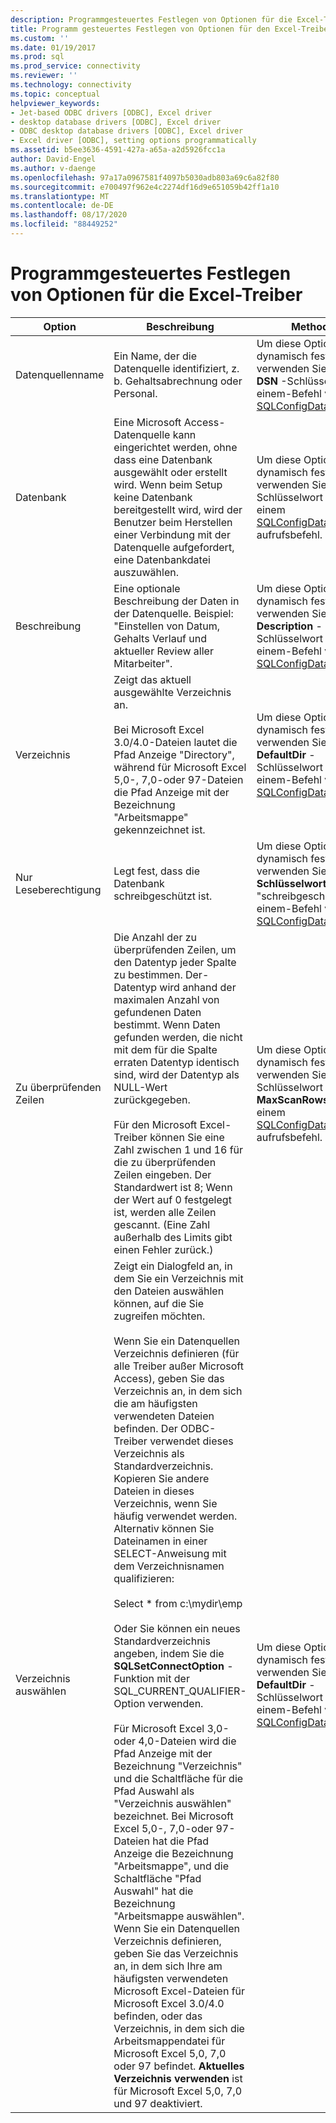 ```yaml
---
description: Programmgesteuertes Festlegen von Optionen für die Excel-Treiber
title: Programm gesteuertes Festlegen von Optionen für den Excel-Treiber | Microsoft-Dokumentation
ms.custom: ''
ms.date: 01/19/2017
ms.prod: sql
ms.prod_service: connectivity
ms.reviewer: ''
ms.technology: connectivity
ms.topic: conceptual
helpviewer_keywords:
- Jet-based ODBC drivers [ODBC], Excel driver
- desktop database drivers [ODBC], Excel driver
- ODBC desktop database drivers [ODBC], Excel driver
- Excel driver [ODBC], setting options programmatically
ms.assetid: b5ee3636-4591-427a-a65a-a2d5926fcc1a
author: David-Engel
ms.author: v-daenge
ms.openlocfilehash: 97a17a0967581f4097b5030adb803a69c6a82f80
ms.sourcegitcommit: e700497f962e4c2274df16d9e651059b42ff1a10
ms.translationtype: MT
ms.contentlocale: de-DE
ms.lasthandoff: 08/17/2020
ms.locfileid: "88449252"
---
```

# <a name="setting-options-programmatically-for-the-excel-driver"></a>Programmgesteuertes Festlegen von Optionen für die Excel-Treiber

|Option|Beschreibung|Methode|  
|------------|-----------------|------------|  
|Datenquellenname|Ein Name, der die Datenquelle identifiziert, z. b. Gehaltsabrechnung oder Personal.|Um diese Option dynamisch festzulegen, verwenden Sie das **DSN** -Schlüsselwort in einem-Befehl von [SQLConfigDataSource](../../odbc/microsoft/odbc-jet-sqlconfigdatasource-excel-driver.md).|  
|Datenbank|Eine Microsoft Access-Datenquelle kann eingerichtet werden, ohne dass eine Datenbank ausgewählt oder erstellt wird. Wenn beim Setup keine Datenbank bereitgestellt wird, wird der Benutzer beim Herstellen einer Verbindung mit der Datenquelle aufgefordert, eine Datenbankdatei auszuwählen.|Um diese Option dynamisch festzulegen, verwenden Sie das Schlüsselwort **DBQ** in einem [SQLConfigDataSource](../../odbc/microsoft/odbc-jet-sqlconfigdatasource-excel-driver.md)-aufrufsbefehl.|  
|Beschreibung|Eine optionale Beschreibung der Daten in der Datenquelle. Beispiel: "Einstellen von Datum, Gehalts Verlauf und aktueller Review aller Mitarbeiter".|Um diese Option dynamisch festzulegen, verwenden Sie das **Description** -Schlüsselwort in einem-Befehl von [SQLConfigDataSource](../../odbc/microsoft/odbc-jet-sqlconfigdatasource-excel-driver.md).|  
|Verzeichnis|Zeigt das aktuell ausgewählte Verzeichnis an.<br /><br /> Bei Microsoft Excel 3.0/4.0-Dateien lautet die Pfad Anzeige "Directory", während für Microsoft Excel 5,0-, 7,0-oder 97-Dateien die Pfad Anzeige mit der Bezeichnung "Arbeitsmappe" gekennzeichnet ist.|Um diese Option dynamisch festzulegen, verwenden Sie das **DefaultDir** -Schlüsselwort in einem-Befehl von [SQLConfigDataSource](../../odbc/microsoft/odbc-jet-sqlconfigdatasource-excel-driver.md).|  
|Nur Leseberechtigung|Legt fest, dass die Datenbank schreibgeschützt ist.|Um diese Option dynamisch festzulegen, verwenden Sie **das Schlüsselwort** "schreibgeschützt" in einem-Befehl von [SQLConfigDataSource](../../odbc/microsoft/odbc-jet-sqlconfigdatasource-excel-driver.md).|  
|Zu überprüfenden Zeilen|Die Anzahl der zu überprüfenden Zeilen, um den Datentyp jeder Spalte zu bestimmen. Der-Datentyp wird anhand der maximalen Anzahl von gefundenen Daten bestimmt. Wenn Daten gefunden werden, die nicht mit dem für die Spalte erraten Datentyp identisch sind, wird der Datentyp als NULL-Wert zurückgegeben.<br /><br /> Für den Microsoft Excel-Treiber können Sie eine Zahl zwischen 1 und 16 für die zu überprüfenden Zeilen eingeben. Der Standardwert ist 8; Wenn der Wert auf 0 festgelegt ist, werden alle Zeilen gescannt. (Eine Zahl außerhalb des Limits gibt einen Fehler zurück.)|Um diese Option dynamisch festzulegen, verwenden Sie das Schlüsselwort **MaxScanRows** in einem [SQLConfigDataSource](../../odbc/microsoft/odbc-jet-sqlconfigdatasource-excel-driver.md)-aufrufsbefehl.|  
|Verzeichnis auswählen|Zeigt ein Dialogfeld an, in dem Sie ein Verzeichnis mit den Dateien auswählen können, auf die Sie zugreifen möchten.<br /><br /> Wenn Sie ein Datenquellen Verzeichnis definieren (für alle Treiber außer Microsoft Access), geben Sie das Verzeichnis an, in dem sich die am häufigsten verwendeten Dateien befinden. Der ODBC-Treiber verwendet dieses Verzeichnis als Standardverzeichnis. Kopieren Sie andere Dateien in dieses Verzeichnis, wenn Sie häufig verwendet werden. Alternativ können Sie Dateinamen in einer SELECT-Anweisung mit dem Verzeichnisnamen qualifizieren:<br /><br /> Select \* from c:\mydir\emp<br /><br /> Oder Sie können ein neues Standardverzeichnis angeben, indem Sie die **SQLSetConnectOption** -Funktion mit der SQL_CURRENT_QUALIFIER-Option verwenden.<br /><br /> Für Microsoft Excel 3,0-oder 4,0-Dateien wird die Pfad Anzeige mit der Bezeichnung "Verzeichnis" und die Schaltfläche für die Pfad Auswahl als "Verzeichnis auswählen" bezeichnet. Bei Microsoft Excel 5,0-, 7,0-oder 97-Dateien hat die Pfad Anzeige die Bezeichnung "Arbeitsmappe", und die Schaltfläche "Pfad Auswahl" hat die Bezeichnung "Arbeitsmappe auswählen". Wenn Sie ein Datenquellen Verzeichnis definieren, geben Sie das Verzeichnis an, in dem sich Ihre am häufigsten verwendeten Microsoft Excel-Dateien für Microsoft Excel 3.0/4.0 befinden, oder das Verzeichnis, in dem sich die Arbeitsmappendatei für Microsoft Excel 5,0, 7,0 oder 97 befindet. **Aktuelles Verzeichnis verwenden** ist für Microsoft Excel 5,0, 7,0 und 97 deaktiviert.|Um diese Option dynamisch festzulegen, verwenden Sie das **DefaultDir** -Schlüsselwort in einem-Befehl von [SQLConfigDataSource](../../odbc/microsoft/odbc-jet-sqlconfigdatasource-excel-driver.md).|
